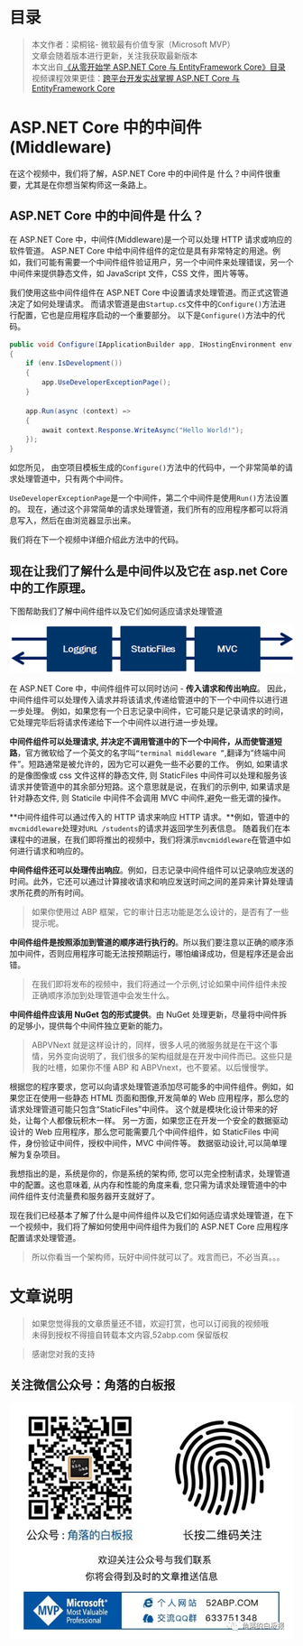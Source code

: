 # 目录

> 本文作者：梁桐铭- 微软最有价值专家（Microsoft MVP） </br>
> 文章会随着版本进行更新，关注我获取最新版本 </br>
> 本文出自[《从零开始学 ASP.NET Core 与 EntityFramework Core》目录](https://www.52abp.com/Wiki/mvc/latest) </br>
> 视频课程效果更佳：[跨平台开发实战掌握 ASP.NET Core 与 EntityFramework Core
> ](https://www.52abp.com/College/Course/1) </br>

# ASP.NET Core 中的中间件(Middleware)

在这个视频中，我们将了解，ASP.NET Core 中的中间件是 什么？中间件很重要，尤其是在你想当架构师这一条路上。

## ASP.NET Core 中的中间件是 什么？

在 ASP.NET Core 中，中间件(Middleware)是一个可以处理 HTTP 请求或响应的软件管道。
ASP.NET Core 中给中间件组件的定位是具有非常特定的用途。例如，我们可能有需要一个中间件组件验证用户，另一个中间件来处理错误，另一个中间件来提供静态文件，如 JavaScript 文件，CSS 文件，图片等等。

我们使用这些中间件组件在 ASP.NET Core 中设置请求处理管道。而正式这管道决定了如何处理请求。
而请求管道是由`Startup.cs`文件中的`Configure()`方法进行配置，它也是应用程序启动的一个重要部分。
以下是`Configure()`方法中的代码。

```csharp
public void Configure(IApplicationBuilder app, IHostingEnvironment env)
{
    if (env.IsDevelopment())
    {
        app.UseDeveloperExceptionPage();
    }

    app.Run(async (context) =>
    {
        await context.Response.WriteAsync("Hello World!");
    });
}
```

如您所见， 由空项目模板生成的`Configure()`方法中的代码中，一个非常简单的请求处理管道中，只有两个中间件。

`UseDeveloperExceptionPage`是一个中间件，第二个中间件是使用`Run()`方法设置的。
现在，通过这个非常简单的请求处理管道，我们所有的应用程序都可以将消息写入，然后在由浏览器显示出来。

我们将在下一个视频中详细介绍此方法中的代码。

## 现在让我们了解什么是中间件以及它在 asp.net Core 中的工作原理。

下图帮助我们了解中间件组件以及它们如何适应请求处理管道

![中间件处理流程](images/MIddleware-1.png)

在 ASP.NET Core 中，中间件组件可以同时访问 - **传入请求和传出响应**。
因此，中间件组件可以处理传入请求并将该请求,传递给管道中的下一个中间件以进行进一步处理。
例如，如果您有一个日志记录中间件，它可能只是记录请求的时间，它处理完毕后将请求传递给下一个中间件以进行进一步处理。

**中间件组件可以处理请求, 并决定不调用管道中的下一个中间件，从而使管道短路**，官方微软给了一个英文的名字叫`“terminal middleware ”`,翻译为“终端中间件”。短路通常是被允许的，因为它可以避免一些不必要的工作。
例如, 如果请求的是像图像或 css 文件这样的静态文件, 则 StaticFiles 中间件可以处理和服务该请求并使管道中的其余部分短路。这个意思就是说，在我们的示例中, 如果请求是针对静态文件, 则 Staticile 中间件不会调用 MVC 中间件,避免一些无谓的操作。

**中间件组件可以通过传入的 HTTP 请求来响应 HTTP 请求。**例如，管道中的`mvcmiddleware`处理对`URL /students`的请求并返回学生列表信息。
随着我们在本课程中的进展，在我们即将推出的视频中，我们将演示`mvcmiddleware`在管道中如何进行请求和响应的。

**中间件组件还可以处理传出响应**。例如，日志记录中间件组件可以记录响应发送的时间。此外，它还可以通过计算接收请求和响应发送时间之间的差异来计算处理请求所花费的所有时间。

> 如果你使用过 ABP 框架，它的审计日志功能是怎么设计的，是否有了一些提示呢。

**中间件组件是按照添加到管道的顺序进行执行的**。所以我们要注意以正确的顺序添加中间件，否则应用程序可能无法按预期运行，哪怕编译成功，但是程序还是会出错。

> 在我们即将发布的视频中，我们将通过一个示例,讨论如果中间件组件未按正确顺序添加到处理管道中会发生什么。

**中间件组件应该用 NuGet 包的形式提供**。由 NuGet 处理更新，尽量将中间件拆的足够小，提供每个中间件独立更新的能力。

> ABPVNext 就是这样设计的，同样，很多人吼的微服务就是在干这个事情，另外变向说明了，我们很多的架构组就是在开发中间件而已。这些只是我的吐槽，如果你不懂 ABP 和 ABPVnext，也不要紧。以后慢慢学。

根据您的程序要求，您可以向请求处理管道添加尽可能多的中间件组件。例如，如果您正在使用一些静态 HTML 页面和图像,开发简单的 Web 应用程序，那么您的请求处理管道可能只包含“StaticFiles”中间件。 这个就是模块化设计带来的好处，让每个人都像玩积木一样。
另一方面，如果您正在开发一个安全的数据驱动设计的 Web 应用程序，那么您可能需要几个中间件组件，如 StaticFiles 中间件，身份验证中间件，授权中间件，MVC 中间件等。 数据驱动设计,可以简单理解为复杂项目。

我想指出的是，系统是你的，你是系统的架构师, 您可以完全控制请求，处理管道中的配置。这也意味着, 从内存和性能的角度来看, 您只需为请求处理管道中的中间件组件支付流量费和服务器开支就好了。

现在我们已经基本了解了什么是中间件组件以及它们如何适应请求处理管道，在下一个视频中，我们将了解如何使用中间件组件为我们的 ASP.NET Core 应用程序配置请求处理管道。

> 所以你看当一个架构师，玩好中间件就可以了。戏言而已，不必当真。。。

# 文章说明

> 如果您觉得我的文章质量还不错，欢迎打赏，也可以订阅我的视频哦 </br>
> 未得到授权不得擅自转载本文内容,52abp.com 保留版权 </br>

> 感谢您对我的支持

## 关注微信公众号：角落的白板报

![公众号：角落的白板报](images/jiaoluowechat.png)

